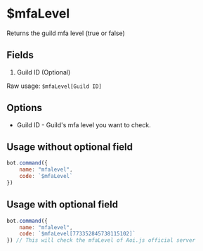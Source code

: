 # $mfaLevel

Returns the guild mfa level \(true or false\)

## Fields

1. Guild ID \(Optional\)

Raw usage: `$mfaLevel[Guild ID]`

## Options

* Guild ID - Guild's mfa level you want to check.

## Usage without optional field

```javascript
bot.command({
    name: "mfalevel",
    code: `$mfaLevel`
})
```

## Usage with optional field

```javascript
bot.command({
    name: "mfalevel",
    code: `$mfaLevel[773352845738115102]`
}) // This will check the mfaLevel of Aoi.js official server
```

